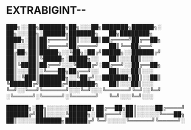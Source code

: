 # EXTRABIGINT--
███╗░░██╗███████╗██╗░░░██╗███████╗██████╗░  ██╗░░░██╗░██████╗███████╗  ██╗████████╗
████╗░██║██╔════╝██║░░░██║██╔════╝██╔══██╗  ██║░░░██║██╔════╝██╔════╝  ██║╚══██╔══╝
██╔██╗██║█████╗░░╚██╗░██╔╝█████╗░░██████╔╝  ██║░░░██║╚█████╗░█████╗░░  ██║░░░██║░░░
██║╚████║██╔══╝░░░╚████╔╝░██╔══╝░░██╔══██╗  ██║░░░██║░╚═══██╗██╔══╝░░  ██║░░░██║░░░
██║░╚███║███████╗░░╚██╔╝░░███████╗██║░░██║  ╚██████╔╝██████╔╝███████╗  ██║░░░██║░░░
╚═╝░░╚══╝╚══════╝░░░╚═╝░░░╚══════╝╚═╝░░╚═╝  ░╚═════╝░╚═════╝░╚══════╝  ╚═╝░░░╚═╝░░░

██████╗░██╗░░░░░░██████╗
██╔══██╗██║░░░░░██╔════╝
██████╔╝██║░░░░░╚█████╗░
██╔═══╝░██║░░░░░░╚═══██╗
██║░░░░░███████╗██████╔╝
╚═╝░░░░░╚══════╝╚═════╝░
